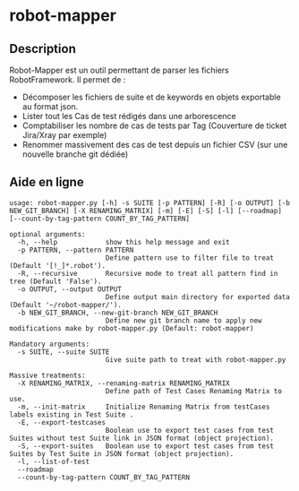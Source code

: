 # robot-mapper
## Description
Robot-Mapper est un outil permettant de parser les fichiers RobotFramework.
Il permet de :
 * Décomposer les fichiers de suite et de keywords en objets exportable au format json.
 * Lister tout les Cas de test rédigés dans une arborescence
 * Comptabiliser les nombre de cas de tests par Tag (Couverture de ticket Jira/Xray par exemple)
 * Renommer massivement des cas de test depuis un fichier CSV (sur une nouvelle branche git dédiée)
 


## Aide en ligne
```
usage: robot-mapper.py [-h] -s SUITE [-p PATTERN] [-R] [-o OUTPUT] [-b NEW_GIT_BRANCH] [-X RENAMING_MATRIX] [-m] [-E] [-S] [-l] [--roadmap] [--count-by-tag-pattern COUNT_BY_TAG_PATTERN]

optional arguments:
  -h, --help            show this help message and exit
  -p PATTERN, --pattern PATTERN
                        Define pattern use to filter file to treat (Default '[!_]*.robot').
  -R, --recursive       Recursive mode to treat all pattern find in tree (Default 'False').
  -o OUTPUT, --output OUTPUT
                        Define output main directory for exported data (Default '~/robot-mapper/').
  -b NEW_GIT_BRANCH, --new-git-branch NEW_GIT_BRANCH
                        Define new git branch name to apply new modifications make by robot-mapper.py (Default: robot-mapper)

Mandatory arguments:
  -s SUITE, --suite SUITE
                        Give suite path to treat with robot-mapper.py

Massive treatments:
  -X RENAMING_MATRIX, --renaming-matrix RENAMING_MATRIX
                        Define path of Test Cases Renaming Matrix to use.
  -m, --init-matrix     Initialize Renaming Matrix from testCases labels existing in Test Suite .
  -E, --export-testcases
                        Boolean use to export test cases from test Suites without test Suite link in JSON format (object projection).
  -S, --export-suites   Boolean use to export test cases from test Suites by Test Suite in JSON format (object projection).
  -l, --list-of-test
  --roadmap
  --count-by-tag-pattern COUNT_BY_TAG_PATTERN
```